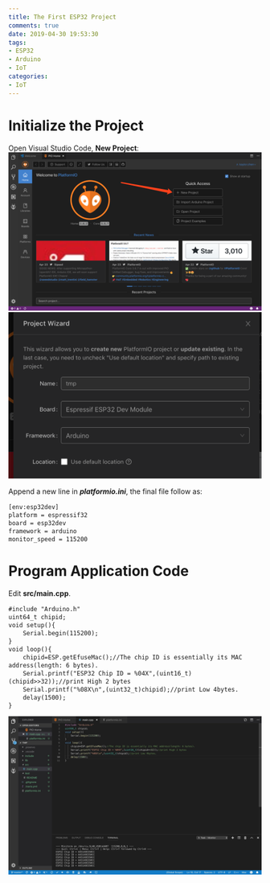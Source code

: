 ```yaml
---
title: The First ESP32 Project
comments: true
date: 2019-04-30 19:53:30
tags:
- ESP32
- Arduino
- IoT
categories:
- IoT
---
```

# Initialize the Project
Open Visual Studio Code, **New Project**:
![](/image/PlatformIONewProject.png)
![](/image/FirstProject.png)

Append a new line in ***platformio.ini***, the final file follow as:
```
[env:esp32dev]
platform = espressif32
board = esp32dev
framework = arduino
monitor_speed = 115200
```
# Program Application Code
Edit **src/main.cpp**.  
```
#include "Arduino.h"
uint64_t chipid;  
void setup(){
    Serial.begin(115200);
}
void loop(){
    chipid=ESP.getEfuseMac();//The chip ID is essentially its MAC address(length: 6 bytes).
    Serial.printf("ESP32 Chip ID = %04X",(uint16_t)(chipid>>32));//print High 2 bytes
    Serial.printf("%08X\n",(uint32_t)chipid);//print Low 4bytes.
    delay(1500);
}
```
![](/image/FirstResult.png)
